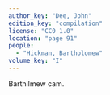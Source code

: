 ```yaml
---
author_key: "Dee, John"
edition_key: "compilation"
license: "CC0 1.0"
location: "page 91"
people:
  - "Hickman, Bartholomew"
volume_key: "I"
---
```

Barthilmew cam.
